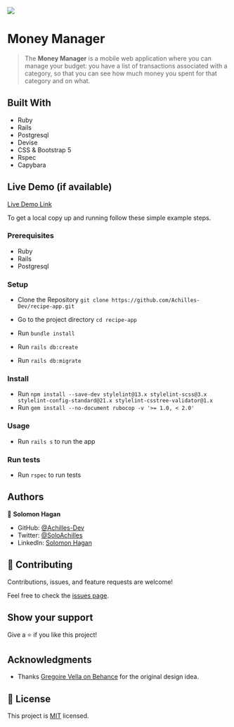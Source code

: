 ![](https://img.shields.io/badge/Microverse-blueviolet)

# Money Manager

> The **Money Manager** is a mobile web application where you can manage your budget: you have a list of transactions associated with a category, so that you can see how much money you spent for that category and on what.


## Built With

- Ruby
- Rails
- Postgresql
- Devise
- CSS & Bootstrap 5
- Rspec
- Capybara

## Live Demo (if available)

[Live Demo Link](https://livedemo.com)

To get a local copy up and running follow these simple example steps.

### Prerequisites

- Ruby
- Rails
- Postgresql

### Setup

- Clone the Repository
`git clone https://github.com/Achilles-Dev/recipe-app.git`

- Go to the project directory
`cd recipe-app`

- Run ```bundle install```
- Run ```rails db:create```
- Run ```rails db:migrate```

### Install

- Run ```npm install --save-dev stylelint@13.x stylelint-scss@3.x stylelint-config-standard@21.x stylelint-csstree-validator@1.x```
- Run ```gem install --no-document rubocop -v '>= 1.0, < 2.0'```

### Usage

- Run ```rails s``` to run the app

### Run tests

- Run ```rspec``` to run tests

## Authors

👤 **Solomon Hagan**

- GitHub: [@Achilles-Dev](https://github.com/Achilles-Dev/)
- Twitter: [@SoloAchilles](https://twitter.com/SoloAchilles/)
- LinkedIn: [Solomon Hagan](https://www.linkedin.com/in/solomon-hagan/)

## 🤝 Contributing

Contributions, issues, and feature requests are welcome!

Feel free to check the [issues page](../../issues/).

## Show your support

Give a ⭐️ if you like this project!

## Acknowledgments

- Thanks [Gregoire Vella on Behance](https://www.behance.net/gregoirevella) for the original design idea.

## 📝 License

This project is [MIT](./MIT.md) licensed.

